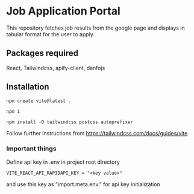 # Job Application Portal
This repository fetches job results from the google page and displays in tabular format for the user to apply.

## Packages required
React, Tailwindcss, apify-client, danfojs

## Installation
`npm create vite@latest .`

`npm i`

`npm install -D tailwindcss postcss autoprefixer`

Follow further instructions from https://tailwindcss.com/docs/guides/vite

### Important things

Define api key in .env in project root directory 

`VITE_REACT_API_RAPIDAPI_KEY = "<key value>"`

and use this key as "import.meta.env.<keyname>" for api key initialization